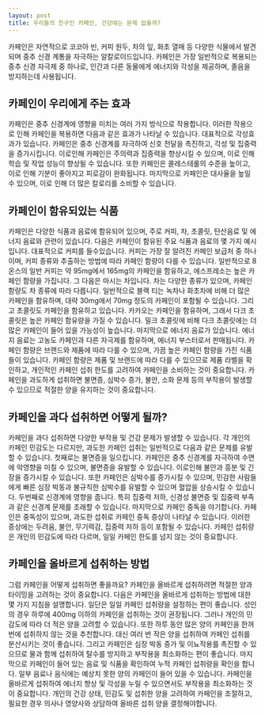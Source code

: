```yaml
---
layout: post
title: 우리들의 친구인 카페인, 건강에는 문제 없을까?
---
```


카페인은 자연적으로 코코아 빈, 커피 원두, 차의 잎, 화초 열매 등 다양한 식물에서 발견되며 중추 신경 계통을 자극하는 알칼로이드입니다. 카페인은 가장 일반적으로 복용되는 중추 신경 자극제 중 하나로, 인간과 다른 동물에게 에너지와 각성을 제공하며, 졸음을 방지하는데 사용됩니다.


<h2>카페인이 우리에게 주는 효과</h2>
카페인은 중추 신경계에 영향을 미치는 여러 가지 방식으로 작용합니다. 이러한 작용으로 인해 카페인을 복용하면 다음과 같은 효과가 나타날 수 있습니다. 대표적으로 각성효과가 있습니다. 카페인은 중추 신경계를 자극하여 신호 전달을 촉진하고, 각성 및 집중력을 증가시킵니다. 이로인해 카페인은 주의력과 집중력을 향상시킬 수 있으며, 이로 인해 학습 및 작업 성능이 향상될 수 있습니다. 또한 카페인은 콜레스테롤의 수준을 높이고, 이로 인해 기분이 좋아지고 피로감이 완화됩니다. 마지막으로 카페인은 대사율을 높일 수 있으며, 이로 인해 더 많은 칼로리를 소비할 수 있습니다.


<h2>카페인이 함유되있는 식품</h2>
카페인은 다양한 식품과 음료에 함유되어 있으며, 주로 커피, 차, 초콜릿, 탄산음료 및 에너지 음료와 관련이 있습니다. 다음은 카페인이 함유된 주요 식품과 음료의 몇 가지 예시입니다. 대표적으로 커피를 들수있습니다. 커피는 가장 잘 알려진 카페인 보급처 중 하나이며, 커피 종류와 추출하는 방법에 따라 카페인 함량이 다를 수 있습니다. 일반적으로 8온스의 일반 커피는 약 95mg에서 165mg의 카페인을 함유하고, 에스프레소는 높은 카페인 함량을 가집니다. 그 다음은 마시는 차입니다. 차는 다양한 종류가 있으며, 카페인 함량도 차 종류에 따라 다릅니다. 일반적으로 블랙 티는 녹차나 화초차에 비해 더 많은 카페인을 함유하며, 대략 30mg에서 70mg 정도의 카페인이 포함될 수 있습니다. 그리고 초콜릿도 카페인을 함유하고 있습니다. 카카오는 카페인을 함유하며, 그래서 다크 초콜릿은 높은 카페인 함유량을 가질 수 있습니다. 밀크 초콜릿에 비해 다크 초콜릿에는 더 많은 카페인이 들어 있을 가능성이 높습니다. 마지막으로 에너지 음료가 있습니다. 에너지 음료는 고농도 카페인과 다른 자극제를 함유하며, 에너지 부스터로서 판매됩니다. 카페인 함량은 브랜드와 제품에 따라 다를 수 있으며, 가끔 높은 카페인 함량을 가진 식품들이 있습니다. 카페인 함량은 제품 및 브랜드에 따라 다를 수 있으므로 제품 라벨을 확인하고, 개인적인 카페인 섭취 한도를 고려하여 카페인을 소비하는 것이 중요합니다. 카페인을 과도하게 섭취하면 불면증, 심박수 증가, 불안, 소화 문제 등의 부작용이 발생할 수 있으므로 적절한 양을 유지하는 것이 중요합니다.


<h2>카페인을 과다 섭취하면 어떻게 될까?</h2>
카페인을 과다 섭취하면 다양한 부작용 및 건강 문제가 발생할 수 있습니다. 각 개인의 카페인 민감도는 다르지만, 과도한 카페인 섭취는 일반적으로 다음과 같은 문제를 유발할 수 있습니다. 첫째로는 불면증을 일으킵니다. 카페인은 중추 신경계를 자극하여 수면에 악영향을 미칠 수 있으며, 불면증을 유발할 수 있습니다. 이로인해 불안과 흥분 및 긴장을 증가시킬 수 있습니다. 또한 카페인은 심박수를 증가시킬 수 있으며, 민감한 사람들에게 빠른 심장 박동과 불규칙한 심박수를 유발할 수 있으며 혈압을 상승시킬 수 있습니다. 두번째로 신경계에 영향을 줍니다. 특히 집중력 저하, 신경성 불면증 및 집중력 부족과 같은 신경계 문제를 초래할 수 있습니다. 마지막으로 카페인 중독을 야기합니다. 카페인은 중독성이 있으며, 과도한 섭취로 카페인 중독 증상이 나타날 수 있습니다. 이러한 증상에는 두려움, 불안, 무기력감, 집중력 저하 등이 포함될 수 있습니다. 카페인 섭취량은 개인의 민감도에 따라 다르며, 일일 카페인 한도를 넘지 않는 것이 중요합니다.


<h2>카페인을 올바르게 섭취하는 방법</h2>
그럼 카페인을 어떻게 섭취하면 좋을까요? 카페인을 올바르게 섭취하려면 적절한 양과 타이밍을 고려하는 것이 중요합니다. 다음은 카페인을 올바르게 섭취하는 방법에 대한 몇 가지 지침을 설명합니다. 일단은 일일 카페인 섭취량을 설정하는 편이 좋습니다. 성인의 경우 하루에 400mg 이하의 카페인을 섭취하는 것이 권장됩니다. 그러나 개인의 민감도에 따라 더 적은 양을 고려할 수 있습니다. 또한 하루 동안 많은 양의 카페인을 한꺼번에 섭취하지 않는 것을 추천합니다. 대신 여러 번 작은 양을 섭취하여 카페인 섭취를 분산시키는 것이 좋습니다. 그리고 카페인은 심장 박동 증가 및 이뇨작용를 촉진할 수 있으므로 물과 함께 섭취하여 탈수를 방지하고 부작용을 최소화하는 편이 좋습니다. 마지막으로 카페인이 들어 있는 음료 및 식품을 확인하여 누적 카페인 섭취량을 확인을 합니다. 일부 음료나 음식에는 예상치 못한 양의 카페인이 들어 있을 수 있습니다. 카페인을 올바르게 섭취하여 에너지 향상 및 각성을 누릴 수 있으면서도 부작용을 최소화하는 것이 중요합니다. 개인의 건강 상태, 민감도 및 섭취한 양을 고려하여 카페인을 조절하고, 필요한 경우 의사나 영양사와 상담하여 올바른 섭취 양을 결정해야합니다.
